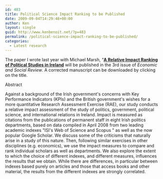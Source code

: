 ```yaml
---
id: 483
title: Political Science Impact Ranking to be Published
date: 2009-09-04T14:29:48+00:00
author: Ken
layout: single
guid: http://www.kenbenoit.net/?p=483
permalink: /political-science-impact-ranking-to-be-published/
categories:
  - Latest research
---
```


  The paper I wrote last year with Michael Marsh, &#8220;[**A Relative Impact Ranking of Political Studies in Ireland**](/assets/files/pdfs/RIRPSI_final_corrected.pdf) will be published in the 3rd issue of _Economic and Social Review_. A corrected manuscript can be downloaded by clicking on the title.



  Abstract



  Against a background of the Irish government's concerns with Key Performance Indicators (KPIs) and the British government's wishes for a more quantitative Research Assessment Exercise (RAE), our study conducts a relative impact assessment of the study of politics, government, political science, and international relations in Ireland. Impact is measured as citations from the publications of permanent staff in eight Irish politics departments, based on data compiled in April 2008 from two leading academic indexes "ISI's Web of Science and Scopus " as well as the now popular Google Scholar. We discuss some of the criticisms that naturally arise in a study of this nature. Then, following similar exercises in other disciplines (e.g. economics), we use the impact measures to compare and rank individual scholars as well as departments. We also explore the extent to which the choice of different indexes, and different measures, influences the results that we obtain. While there are differences, in particular between indexes based purely on articles and those that access books and other material, the results from the different indexes are strongly correlated.


